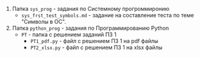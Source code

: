 1. Папка ```sys_prog``` - задания по Системному прогроммиронию
	- ```sys_frst_test_symbols.md``` - задание на составление теста по теме "Символы в ОС".
2. Папка ```python_prog``` - задания по Программированию Python
	- ```PT``` - папка с решением заданий ПЗ 1
		- ```PT1_pdf.py``` - файл с решением ПЗ 1 на pdf файлы
		- ```PT2_xlsx.py``` - файл с решением ПЗ 1 на xlsx файлы
